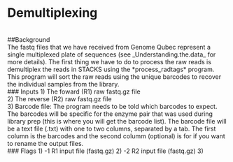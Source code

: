 # Demultiplexing
<br>
##Background
<br>
The fastq files that we have received from Genome Qubec represent a single multiplexed plate of sequences (see _Understanding.the.data_ for more details). The first thing we have to do to process the raw reads is demultiplex the reads in STACKS using the *process_radtags* program. This program will sort the raw reads using the unique barcodes to recover the individual samples from the library. 
<br>
### Inputs
1) The foward (R1) raw fastq.gz file
<br>
2) The reverse (R2) raw fastq.gz file
<br>
3) Barcode file: The program needs to be told which barcodes to expect. The barcodes will be specific for the enzyme pair that was used during library prep (this is where you will get the barcode list). The barcode file will be a text file (.txt) with one to two columns, separated by a tab. The first column is the barcodes and the second columm (optional) is for if you want to rename the output files. 
<br>
### Flags  
1) -1  R1 input file (fastq.gz)
2) -2  R2 input file (fastq.gz)
3)
